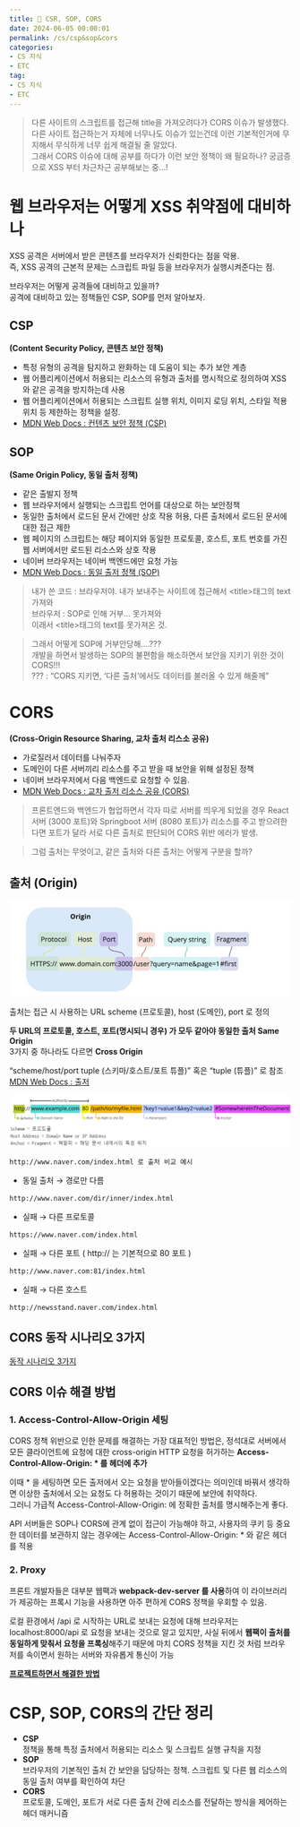 ```yaml
---
title: 🔀 CSR, SOP, CORS
date: 2024-06-05 00:00:01
permalink: /cs/csp&sop&cors
categories:
- CS 지식
- ETC
tag:
- CS 지식
- ETC
---
```


> 다른 사이트의 스크립트를 접근해 title을 가져오려다가 CORS 이슈가 발생했다.<br/>
다른 사이트 접근하는거 자체에 너무나도 이슈가 있는건데 이런 기본적인거에 무지해서 무식하게 너무 쉽게 해결될 줄 알았다.<br/>
그래서 CORS 이슈에 대해 공부를 하다가 이런 보안 정책이 왜 필요하나? 궁금증으로 XSS 부터 차근차근 공부해보는 중…!

# 웹 브라우저는 어떻게 XSS 취약점에 대비하나
XSS 공격은 서버에서 받은 콘텐츠를 브라우저가 신뢰한다는 점을 악용.<br/>
즉, XSS 공격의 근본적 문제는 스크립트 파일 등을 브라우저가 실행시켜준다는 점.<br/>

브라우저는 어떻게 공격들에 대비하고 있을까?<br/>
공격에 대비하고 있는 정책들인 CSP, SOP를 먼저 알아보자.<br/>

## CSP
**(Content Security Policy, 콘텐츠 보안 정책)**

- 특정 유형의 공격을 탐지하고 완화하는 데 도움이 되는 추가 보안 계층
- 웹 어플리케이션에서 허용되는 리소스의 유형과 출처를 명시적으로 정의하여 XSS와 같은 공격을 방지하는데 사용
- 웹 어플리케이션에서 허용되는 스크립트 실행 위치, 이미지 로딩 위치, 스타일 적용 위치 등 제한하는 정책을 설정.
- [MDN Web Docs : 컨텐츠 보안 정책 (CSP)](https://developer.mozilla.org/ko/docs/Web/HTTP/CSP#위협)

## SOP
**(Same Origin Policy, 동일 출처 정책)**

- 같은 출발지 정책
- 웹 브라우저에서 실행되는 스크립트 언어를 대상으로 하는 보안정책
- 동일한 출처에서 로드된 문서 간에만 상호 작용 허용, 다른 출처에서 로드된 문서에 대한 접근 제한
- 웹 페이지의 스크립트는 해당 페이지와 동일한 프로토콜, 호스트, 포트 번호를 가진 웹 서버에서만 로드된 리소스와 상호 작용
- 네이버 브라우저는 네이버 백엔드에만 요청 가능
- [MDN Web Docs : 동일 출저 정책 (SOP)](https://developer.mozilla.org/ko/docs/Web/Security/Same-origin_policy)

> 내가 쓴 코드 : 브라우저야. 내가 보내주는 사이트에 접근해서 &lt;title&gt;태그의 text 가져와<br/>
브라우저 : SOP로 인해 거부… 못가져와<br/>
이래서 &lt;title&gt;태그의 text를 못가져온 것.

> 그래서 어떻게 SOP에 거부안당해….???<br/>
개발을 하면서 발생하는 SOP의 불편함을 해소하면서 보안을 지키기 위한 것이 CORS!!!<br/>
??? : “CORS 지키면, ‘다른 출처’에서도 데이터를 불러올 수 있게 해줄께”

# CORS
**(Cross-Origin Resource Sharing, 교차 출처 리스소 공유)**

- 가로질러서 데이터를 나눠주자
- 도메인이 다른 서버끼리 리소스를 주고 받을 때 보안을 위해 설정된 정책
- 네이버 브라우저에서 다음 백엔드로 요청할 수 있음.
- [MDN Web Docs : 교차 출저 리소스 공유 (CORS)](https://developer.mozilla.org/ko/docs/Web/HTTP/CORS)

> 프론트엔드와 백엔드가 협업하면서 각자 따로 서버를 띄우게 되었을 경우 
  React 서버 (3000 포트)와 Springboot 서버 (8080 포트)가 리소스를 주고 받으려한다면 포트가 달라 서로 다른 출처로 판단되어 CORS 위반 에러가 발생.

> 그럼 출처는 무엇이고, 같은 출처와 다른 출처는 어떻게 구분을 할까?

## 출처 (Origin)
![](/assets/images/cs/origin_1.png)

출처는 접근 시 사용하는 URL scheme (프로토콜), host (도메인), port 로 정의

**두 URL의 프로토콜, 호스트, 포트(명시되니 경우) 가 모두 같아야 동일한 출처 Same Origin**<br/>
3가지 중 하나라도 다르면 **Cross Origin**

“scheme/host/port tuple (스키마/호스트/포트 튜플)” 혹은 “tuple (튜플)” 로 참조<br/>
[MDN Web Docs : 출저](https://developer.mozilla.org/ko/docs/Glossary/Origin)

![](/assets/images/cs/origin_2.png)

```bash
http://www.naver.com/index.html 로 출처 비교 예시
```

- 동일 출처 → 경로만 다름<br/>
```bash
http://www.naver.com/dir/inner/index.html
```

- 실패 → 다른 프로토콜<br/>
```bash
https://www.naver.com/index.html
```

- 실패 → 다른 포트 ( http:// 는 기본적으로 80 포트 )<br/>
```bash
http://www.naver.com:81/index.html
```

- 실패 → 다른 호스트<br/>
```bash
http://newsstand.naver.com/index.html
```

## CORS 동작 시나리오 3가지
[동작 시나리오 3가지](https://velog.io/@effirin/CORS%EB%9E%80-%EB%AC%B4%EC%97%87%EC%9D%B8%EA%B0%80#cors%EC%9D%98-%EB%8F%99%EC%9E%91-%EC%8B%9C%EB%82%98%EB%A6%AC%EC%98%A4-3%EA%B0%80%EC%A7%80)

## CORS 이슈 해결 방법
### 1. Access-Control-Allow-Origin 세팅
CORS 정책 위반으로 인한 문제를 해결하는 가장 대표적인 방법은, 
정석대로 서버에서 모든 클라이언트에 요청에 대한 cross-origin HTTP 요청을 허가하는 **Access-Control-Allow-Origin: * 를 헤더에 추가**

이때 * 을 세팅하면 모든 출저에서 오는 요청을 받아들이겠다는 의미인데 바꿔서 생각하면 이상한 출처에서 오는 요청도 다 허용하는 것이기 때문에 보안에 취약하다.<br/>
그러니 가급적  Access-Control-Allow-Origin: 에 정확한 출처를 명시해주는게 좋다.

API 서버들은 SOP나 CORS에 관계 없이 접근이 가능해야 하고, 
사용자의 쿠키 등 중요한 데이터를 보관하지 않는 경우에는 Access-Control-Allow-Origin: * 와 같은 헤더를 적용

### 2. Proxy
프론트 개발자들은 대부분 웹팩과 **webpack-dev-server 를 사용**하여 이 라이브러리가 제공하는 프록시 기능을 사용하면 아주 편하게 CORS 정책을 우회할 수 있음.

로컬 환경에서 /api 로 시작하는 URL로 보내는 요청에 대해 브라우저는 localhost:8000/api 로 요청을 보내는 것으로 알고 있지만, 
사실 뒤에서 **웹팩이 출처를 동일하게 맞춰서 요청을 프록싱**해주기 때문에 마치 CORS 정책을 지킨 것 처럼 브라우저를 속이면서 원하는 서버와 자유롭게 통신이 가능

**[프로젝트하면서 해결한 방법](/aitea/crawling)**

# CSP, SOP, CORS의 간단 정리
- **CSP**<br/>
  정책을 통해 특정 출처에서 허용되는 리소스 및 스크립트 실행 규칙을 지정
- **SOP**<br/>
  브라우저의 기본적인 출처 간 보안을 담당하는 정책. 스크립트 및 다른 웹 리소스의 동일 출처 여부를 확인하여 차단
- **CORS**<br/>
  프로토콜, 도메인, 포트가 서로 다른 출처 간에 리소스를 전달하는 방식을 제어하는 헤더 매커니즘
